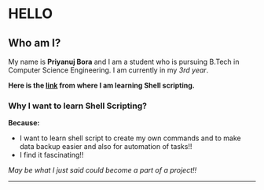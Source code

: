 # HELLO

## Who am I?

My name is **Priyanuj Bora** and I am a student who is  pursuing B.Tech in Computer Science Engineering.
I am currently in my _3rd year_.

**Here is the [link](https://www.youtube.com/playlist?list=PLI-knp71HL3VmW2xLfkql0W82pfuRVcs4) from where I am learning Shell scripting.**


### Why I want to learn Shell Scripting?

**Because:**
- I want to learn shell script to create my own commands and to make data backup easier and also for automation of tasks!!
- I find it fascinating!!

_May be what I just said could become a part of a project!!_

---
